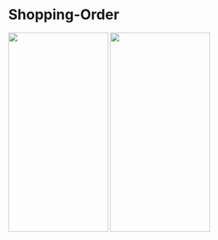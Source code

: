 # Shopping-Order

<img src = "https://user-images.githubusercontent.com/53982895/128648261-2ec9dd92-92d9-4d01-98ad-837eeeb8b210.png" width = "200" height = "400">
<img src = "https://user-images.githubusercontent.com/53982895/128648262-ab579dde-0f9b-423a-84a9-359c18e2e1fc.png" width = "200" height = "400">
